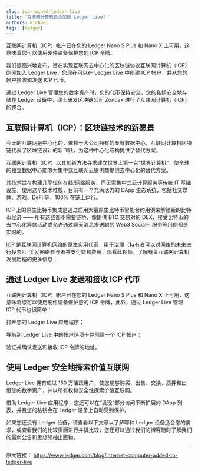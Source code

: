 ```yaml
---
slug: icp-joined-ledger-live
title: '互联网计算机已添加到 Ledger Live！'
authors: michael
tags: [ledger]
---
```


互联网计算机（ICP）帐户已在您的 Ledger Nano S Plus 和 Nano X 上可用，这意味着您可以使用硬件设备保护您的 ICP 令牌。

<!--truncate-->

我们很高兴地宣布，旨在实现互联网去中心化的区块链协议互联网计算机（ICP）刚刚加入 Ledger Live，您现在可以在 Ledger Live 中创建 ICP 帐户，并从您的帐户接收和发送 ICP 代币。

通过 Ledger Live 管理您的数字资产时，您的代币保持安全，您的私钥安全地存储在 Ledger 设备中，瑞士研发区块链公司 Zondax 进行了互联网计算机（ICP）的整合。

## 互联网计算机（ICP）：区块链技术的新愿景

今天的互联网是中心化的，依赖于大公司拥有的专有数据中心，互联网计算机区块链代表了区块链设计的新飞跃，为这种中心化结构提供了替代方案。

互联网计算机（ICP）以其创新方法寻求建立世界上第一台“世界计算机”，使全球的独立数据中心能够为集中式互联网云提供商提供去中心化的替代方案。

其技术旨在构建几乎任何在线/网络服务，而无需集中式云计算服务等传统 IT 基础设施，使用这个技术堆栈，目前有一个充满活力的 DApp 生态系统，包括社交媒体、游戏、DeFi 等，100% 在链上运行。

ICP 上的原生比特币集成是通过启用大量原生比特币智能合约用例来解锁新的比特币经济 —— 所有这些都不需要链桥，像提供 BTC 交易对的 DEX、接受比特币的去中心化筹款活动或允许通过聊天消息发送聪的 Web3 SocialFi 服务等用例都是实时的。

ICP 是互联网计算机网络的原生实用代币，用于治理（持有者可以对网络的未来进行投票）、奖励网络参与者并支付交易费用，观看此视频，了解有关互联网计算机发展历程的更多信息：

## 通过 Ledger Live 发送和接收 ICP 代币

互联网计算机（ICP）帐户已在您的 Ledger Nano S Plus 和 Nano X 上可用，这意味着您可以使用硬件设备保护您的 ICP 令牌，此外，通过 Ledger Live 管理 ICP 代币也很简单：

打开您的 Ledger Live 应用程序；

导航到 Ledger Live 中的帐户选项卡并创建一个 ICP 帐户；

验证并确认发送和接收 ICP 令牌的地址。

## 使用 Ledger 安全地探索价值互联网

Ledger Live 拥有超过 150 万活跃用户，使您能够购买、出售、交换、质押和出借您的数字资产，并以所有权和安全性探索价值互联网。

借助 Ledger Live 应用程序，您还可以在“发现”部分访问不断扩展的 DApp 列表，并且您的私钥会在 Ledger 设备上自动受到保护。

如果您还没有 Ledger 设备，请查看以下文章以了解哪种 Ledger 设备适合您的需求，或查看我们的比较页面进行并排比较，您还可以通过我们的博客随时了解我们的最新公告和思想领袖出版物。

---

原文链接： https://www.ledger.com/blog/internet-computer-added-to-ledger-live
